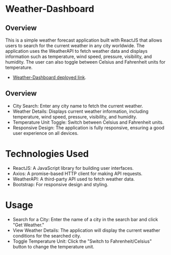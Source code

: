 # Weather-Dashboard

## Overview
This is a simple weather forecast application built with ReactJS that allows users to search for the current weather in any city worldwide. The application uses the WeatherAPI to fetch weather data and displays information such as temperature, wind speed, pressure, visibility, and humidity. The user can also toggle between Celsius and Fahrenheit units for temperature.
- [Weather-Dashboard deployed link](https://weather-dashboard-4vql.vercel.app/).

## Overview
- City Search: Enter any city name to fetch the current weather.
- Weather Details: Displays current weather information, including temperature, wind speed, pressure, visibility, and humidity.
- Temperature Unit Toggle: Switch between Celsius and Fahrenheit units.
- Responsive Design: The application is fully responsive, ensuring a good user experience on all devices.

# Technologies Used
- ReactJS: A JavaScript library for building user interfaces.
- Axios: A promise-based HTTP client for making API requests.
- WeatherAPI: A third-party API used to fetch weather data.
- Bootstrap: For responsive design and styling.

# Usage
- Search for a City: Enter the name of a city in the search bar and click "Get Weather."
- View Weather Details: The application will display the current weather conditions for the searched city.
- Toggle Temperature Unit: Click the "Switch to Fahrenheit/Celsius" button to change the temperature unit.
